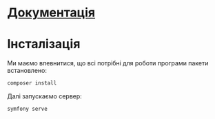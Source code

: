 # [Документація](https://documenter.getpostman.com/view/41778274/2sAYX5M37q)

# Інсталізація
Ми маємо впевнитися, що всі потрібні для роботи програми пакети встановлено:
```bash
composer install
```
Далі запускаємо сервер:
```bash
symfony serve
```
